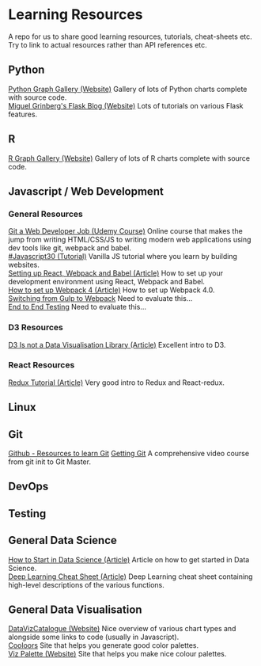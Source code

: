 # Learning Resources

 A repo for us to share good learning resources, tutorials, cheat-sheets etc. Try to link to actual resources rather than API references etc. 

## Python

[Python Graph Gallery (Website)](https://python-graph-gallery.com/) Gallery of lots of Python charts complete with source code.<br/>
[Miguel Grinberg's Flask Blog (Website)](https://blog.miguelgrinberg.com/index) Lots of tutorials on various Flask features.<br/>

## R

[R Graph Gallery (Website)](https://www.r-graph-gallery.com/) Gallery of lots of R charts complete with source code.<br/>

## Javascript / Web Development

### General Resources

[Git a Web Developer Job (Udemy Course)](https://www.udemy.com/git-a-web-developer-job-mastering-the-modern-workflow/) Online course that makes the jump from writing HTML/CSS/JS to writing modern web applications using dev tools like git, webpack and babel.<br/>
[#Javascript30 (Tutorial)](https://javascript30.com/) Vanilla JS tutorial where you learn by building websites.<br/>
[Setting up React, Webpack and Babel (Article)](https://www.valentinog.com/blog/react-webpack-babel/) How to set up your development environment using React, Webpack and Babel.<br/>
[How to set up Webpack 4 (Article)](https://www.valentinog.com/blog/webpack-tutorial/) How to set up Webpack 4.0.<br/>
[Switching from Gulp to Webpack](https://www.valentinog.com/blog/from-gulp-to-webpack-4-tutorial/) Need to evaluate this...<br/>
[End to End Testing](https://www.valentinog.com/blog/javascript-end-to-end-testing-cypress/) Need to evaluate this...<br/>

### D3 Resources
[D3 Is not a Data Visualisation Library (Article)](https://medium.com/@Elijah_Meeks/d3-is-not-a-data-visualization-library-67ba549e8520) Excellent intro to D3.<br/>

### React Resources
[Redux Tutorial (Article)](https://www.valentinog.com/blog/react-redux-tutorial-beginners/) Very good intro to Redux and React-redux.<br/>

## Linux

## Git
[Github - Resources to learn Git](https://try.github.io/)
[Getting Git](https://gettinggit.com/) A comprehensive video course from git init to Git Master.

## DevOps

## Testing

## General Data Science

[How to Start in Data Science (Article)](https://www.linkedin.com/pulse/how-start-data-science-marios-michailidis/?trk=v-feed&lipi=urn%3Ali%3Apage%3Ad_flagship3_feed%3BAA%2B9IAErD%2BGVz8GcpV%2FsBw%3D%3D) Article on how to get started in Data Science.<br/>
[Deep Learning Cheat Sheet (Article)](https://hackernoon.com/deep-learning-cheat-sheet-25421411e460) Deep Learning cheat sheet containing high-level descriptions of the various functions.<br/>

## General Data Visualisation

[DataVizCatalogue (Website)](https://datavizcatalogue.com/) Nice overview of various chart types and alongside some links to code (usually in Javascript).<br/>
[Cooloors](https://coolors.co/c5ebc3-b7c8b5-a790a5-875c74-54414e) Site that helps you generate good color palettes.<br/>
[Viz Palette (Website)](http://projects.susielu.com/viz-palette) Site that helps you make nice colour palettes.<br/>


